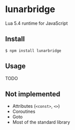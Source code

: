 # lunarbridge

Lua 5.4 runtime for JavaScript

## Install

```
$ npm install lunarbridge
```

## Usage

TODO

## Not implemented

- Attributes (`<const>`, `<>`)
- Coroutines
- Goto
- Most of the standard library
